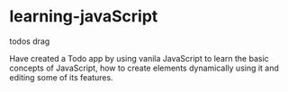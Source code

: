 # learning-javaScript
todos drag 

Have created a Todo app by using vanila JavaScript to learn the basic concepts of JavaScript, how to create elements dynamically using it and editing some of its features.

